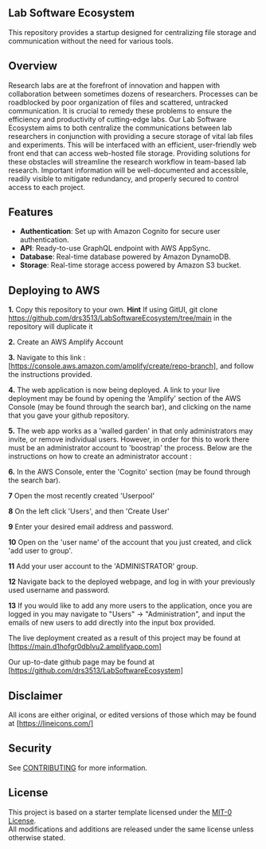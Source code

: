 ## Lab Software Ecosystem

This repository provides a startup designed for centralizing file storage and communication without the need for various tools.

## Overview

Research labs are at the forefront of innovation and happen with collaboration between
sometimes dozens of researchers. Processes can be roadblocked by poor organization of files and
scattered, untracked communication. It is crucial to remedy these problems to ensure the
efficiency and productivity of cutting-edge labs. Our Lab Software Ecosystem aims to both
centralize the communications between lab researchers in conjunction with providing a secure
storage of vital lab files and experiments. This will be interfaced with an efficient, user-friendly
web front end that can access web-hosted file storage. Providing solutions for these obstacles
will streamline the research workflow in team-based lab research. Important information will be
well-documented and accessible, readily visible to mitigate redundancy, and properly secured to
control access to each project.

## Features

- **Authentication**: Set up with Amazon Cognito for secure user authentication.
- **API**: Ready-to-use GraphQL endpoint with AWS AppSync.
- **Database**: Real-time database powered by Amazon DynamoDB.
- **Storage**: Real-time storage access powered by Amazon S3 bucket. 

## Deploying to AWS

**1.** Copy this repository to your own. 
**Hint** If using GitUI, git clone https://github.com/drs3513/LabSoftwareEcosystem/tree/main in the repository will duplicate it

**2.** Create an AWS Amplify Account

**3.** Navigate to this link : [https://console.aws.amazon.com/amplify/create/repo-branch], and follow the instructions provided.

**4.** The web application is now being deployed. A link to your live deployment may be found by opening the 'Amplify' section of the AWS Console (may be found through the search bar), and clicking on the name that you gave your github repository.

**5.** The web app works as a 'walled garden' in that only administrators may invite, or remove individual users. However, in order for this to work there must be an administrator account to 'boostrap' the process. Below are the instructions on how to create an administrator account : 

**6.** In the AWS Console, enter the 'Cognito' section (may be found through the search bar). 

**7** Open the most recently created 'Userpool'

**8** On the left click 'Users', and then 'Create User'

**9** Enter your desired email address and password. 

**10** Open on the 'user name' of the account that you just created, and click 'add user to group'.

**11** Add your user account to the 'ADMINISTRATOR' group.

**12** Navigate back to the deployed webpage, and log in with your previously used username and password.

**13** If you would like to add any more users to the application, once you are logged in you may navigate to "Users" -> "Administration", and input the emails of new users to add directly into the input box provided.


The live deployment created as a result of this project may be found at [https://main.d1hofgr0dblvu2.amplifyapp.com]


Our up-to-date github page may be found at [https://github.com/drs3513/LabSoftwareEcosystem]


## Disclaimer

All icons are either original, or edited versions of those which may be found at [https://lineicons.com/]

## Security

See [CONTRIBUTING](CONTRIBUTING.md#security-issue-notifications) for more information.

## License
This project is based on a starter template licensed under the [MIT-0 License](LICENSE).  
All modifications and additions are released under the same license unless otherwise stated.

